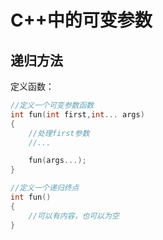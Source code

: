 # C++中的可变参数  

## 递归方法

定义函数：

```C++
//定义一个可变参数函数
int fun(int first,int... args)
{
    //处理first参数
    //...

    fun(args...);
}

//定义一个递归终点
int fun()
{
    //可以有内容，也可以为空
}
```  
